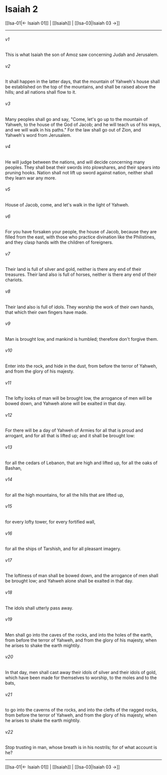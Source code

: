 # Isaiah 2

[[Isa-01|← Isaiah 01]] | [[Isaiah]] | [[Isa-03|Isaiah 03 →]]
***



###### v1 
This is what Isaiah the son of Amoz saw concerning Judah and Jerusalem. 

###### v2 
It shall happen in the latter days, that the mountain of Yahweh's house shall be established on the top of the mountains, and shall be raised above the hills; and all nations shall flow to it. 

###### v3 
Many peoples shall go and say, "Come, let's go up to the mountain of Yahweh, to the house of the God of Jacob; and he will teach us of his ways, and we will walk in his paths." For the law shall go out of Zion, and Yahweh's word from Jerusalem. 

###### v4 
He will judge between the nations, and will decide concerning many peoples. They shall beat their swords into plowshares, and their spears into pruning hooks. Nation shall not lift up sword against nation, neither shall they learn war any more. 

###### v5 
House of Jacob, come, and let's walk in the light of Yahweh. 

###### v6 
For you have forsaken your people, the house of Jacob, because they are filled from the east, with those who practice divination like the Philistines, and they clasp hands with the children of foreigners. 

###### v7 
Their land is full of silver and gold, neither is there any end of their treasures. Their land also is full of horses, neither is there any end of their chariots. 

###### v8 
Their land also is full of idols. They worship the work of their own hands, that which their own fingers have made. 

###### v9 
Man is brought low, and mankind is humbled; therefore don't forgive them. 

###### v10 
Enter into the rock, and hide in the dust, from before the terror of Yahweh, and from the glory of his majesty. 

###### v11 
The lofty looks of man will be brought low, the arrogance of men will be bowed down, and Yahweh alone will be exalted in that day. 

###### v12 
For there will be a day of Yahweh of Armies for all that is proud and arrogant, and for all that is lifted up; and it shall be brought low: 

###### v13 
for all the cedars of Lebanon, that are high and lifted up, for all the oaks of Bashan, 

###### v14 
for all the high mountains, for all the hills that are lifted up, 

###### v15 
for every lofty tower, for every fortified wall, 

###### v16 
for all the ships of Tarshish, and for all pleasant imagery. 

###### v17 
The loftiness of man shall be bowed down, and the arrogance of men shall be brought low; and Yahweh alone shall be exalted in that day. 

###### v18 
The idols shall utterly pass away. 

###### v19 
Men shall go into the caves of the rocks, and into the holes of the earth, from before the terror of Yahweh, and from the glory of his majesty, when he arises to shake the earth mightily. 

###### v20 
In that day, men shall cast away their idols of silver and their idols of gold, which have been made for themselves to worship, to the moles and to the bats, 

###### v21 
to go into the caverns of the rocks, and into the clefts of the ragged rocks, from before the terror of Yahweh, and from the glory of his majesty, when he arises to shake the earth mightily. 

###### v22 
Stop trusting in man, whose breath is in his nostrils; for of what account is he?

***
[[Isa-01|← Isaiah 01]] | [[Isaiah]] | [[Isa-03|Isaiah 03 →]]
